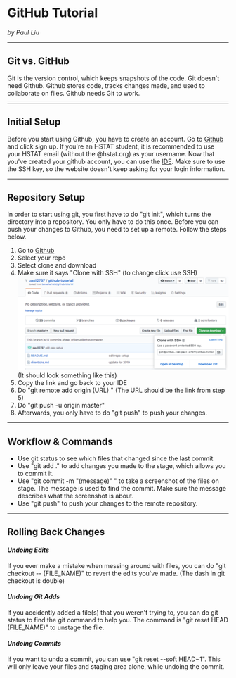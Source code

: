 # GitHub Tutorial

_by Paul Liu_

---
## Git vs. GitHub

Git is the version control, which keeps snapshots of the code. Git doesn't need Github. Github stores code, tracks changes made, and used to collaborate on files. Github needs Git to work.

---
## Initial Setup

Before you start using Github, you have to create an account. Go to [Github](https://github.com/) and click sign up. If you're an HSTAT student, it is recommended to use your HSTAT email (without the @hstat.org) as your username. Now that you've created your github account, you can use the [IDE](https://ide.cs50.io/). Make sure to use the SSH key, so the website doesn't keep asking for your login information.

---
## Repository Setup

In order to start using git, you first have to do "git init", which turns the directory into a repository. You only have to do this once. Before you can push your changes to Github, you need to set up a remote. Follow the steps below.
  
1. Go to [Github](github.com) 
2. Select your repo
3. Select clone and download
4. Make sure it says "Clone with SSH" (to change click use SSH)
![ScreenShot](github-tutorial-remote-setup.png)
(It should look something like this)
5. Copy the link and go back to your IDE
6. Do "git remote add origin (URL) " (The URL should be the link from step 5)
7. Do "git push -u origin master"
8. Afterwards, you only have to do "git push" to push your changes.
---
## Workflow & Commands

* Use git status to see which files that changed since the last commit
* Use "git add ." to add changes you made to the stage, which allows you to commit it.
* Use "git commit -m "(message)" " to take a screenshot of the files on stage. The message is used to find the commit. Make sure the message describes what the screenshot is about.
* Use "git push" to push your changes to the remote repository.

---
## Rolling Back Changes

#### _Undoing Edits_  
If you ever make a mistake when messing around with files, you can do "git checkout -- (FILE_NAME)" to revert the edits you've made. (The dash in git checkout is double)

#### _Undoing Git Adds_  
If you accidently added a file(s) that you weren't trying to, you can do git status to find the git command to help you. The command is "git reset HEAD (FILE_NAME)" to unstage the file.

#### _Undoing Commits_  
If you want to undo a commit, you can use "git reset --soft HEAD~1". This will only leave your files and staging area alone, while undoing the commit.

